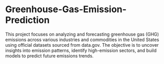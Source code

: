 # Greenhouse-Gas-Emission-Prediction
This project focuses on analyzing and forecasting greenhouse gas (GHG) emissions across various industries and commodities in the United States using official datasets sourced from data.gov. The objective is to uncover insights into emission patterns, identify high-emission sectors, and build models to predict future emissions trends.

